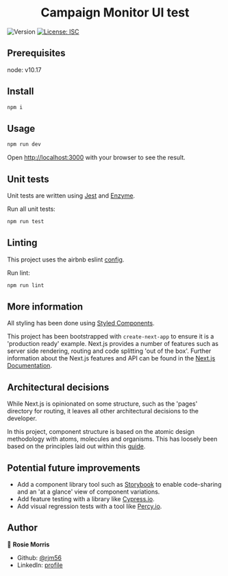 <h1 align="center">Campaign Monitor UI test</h1>
<p>
  <img alt="Version" src="https://img.shields.io/badge/version-1.0.0-blue.svg?cacheSeconds=2592000" />
  <a href="#" target="_blank">
    <img alt="License: ISC" src="https://img.shields.io/badge/License-ISC-yellow.svg" />
  </a>
</p>

## Prerequisites

node: v10.17

## Install

```sh
npm i
```

## Usage

```sh
npm run dev
```

Open [http://localhost:3000](http://localhost:3000) with your browser to see the result.

## Unit tests

Unit tests are written using [Jest](https://jestjs.io/) and [Enzyme](https://enzymejs.github.io/enzyme/).

Run all unit tests:

```bash
npm run test
```

## Linting

This project uses the airbnb eslint [config](https://github.com/airbnb/javascript/tree/master/packages/eslint-config-airbnb).

Run lint:

```sh
npm run lint
```

## More information

All styling has been done using [Styled Components](https://styled-components.com/).

This project has been bootstrapped with `create-next-app` to ensure it is a 'production ready' example. Next.js provides a number of features such as server side rendering, routing and code splitting 'out of the box'. Further information about the Next.js features and API can be found in the [Next.js Documentation](https://nextjs.org/docs).

## Architectural decisions

While Next.js is opinionated on some structure, such as the 'pages' directory for routing, it leaves all other architectural decisions to the developer.

In this project, component structure is based on the atomic design methodology with atoms, molecules and organisms. This has loosely been based on the principles laid out within this [guide](https://atomicdesign.bradfrost.com/chapter-2/).

## Potential future improvements

- Add a component library tool such as [Storybook](https://storybook.js.org/) to enable code-sharing and an 'at a glance' view of component variations.
- Add feature testing with a library like [Cypress.io](https://www.cypress.io/).
- Add visual regression tests with a tool like [Percy.io](https://percy.io/).

## Author

👤 **Rosie Morris**

- Github: [@rjm56](https://github.com/rjm56)
- LinkedIn: [profile](https://www.linkedin.com/in/rosannamorris/)
